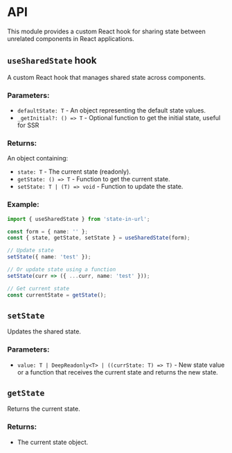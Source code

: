 # API

This module provides a custom React hook for sharing state between unrelated components in React applications.

## `useSharedState` hook

A custom React hook that manages shared state across components.

### Parameters:

- `defaultState: T` - An object representing the default state values.
- `_getInitial?: () => T` - Optional function to get the initial state, useful for SSR

### Returns:

An object containing:
- `state: T` - The current state (readonly).
- `getState: () => T` - Function to get the current state.
- `setState: T | (T) => void` - Function to update the state.

### Example:

```typescript
import { useSharedState } from 'state-in-url';

const form = { name: '' };
const { state, getState, setState } = useSharedState(form);

// Update state
setState({ name: 'test' });

// Or update state using a function
setState(curr => ({ ...curr, name: 'test' }));

// Get current state
const currentState = getState();
```

## `setState`

Updates the shared state.

### Parameters:

- `value: T | DeepReadonly<T> | ((currState: T) => T)` - New state value or a function that receives the current state and returns the new state.

## `getState`

Returns the current state.

### Returns:

- The current state object.
